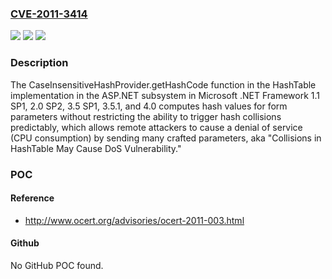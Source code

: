 ### [CVE-2011-3414](https://cve.mitre.org/cgi-bin/cvename.cgi?name=CVE-2011-3414)
![](https://img.shields.io/static/v1?label=Product&message=n%2Fa&color=blue)
![](https://img.shields.io/static/v1?label=Version&message=n%2Fa&color=blue)
![](https://img.shields.io/static/v1?label=Vulnerability&message=n%2Fa&color=brighgreen)

### Description

The CaseInsensitiveHashProvider.getHashCode function in the HashTable implementation in the ASP.NET subsystem in Microsoft .NET Framework 1.1 SP1, 2.0 SP2, 3.5 SP1, 3.5.1, and 4.0 computes hash values for form parameters without restricting the ability to trigger hash collisions predictably, which allows remote attackers to cause a denial of service (CPU consumption) by sending many crafted parameters, aka "Collisions in HashTable May Cause DoS Vulnerability."

### POC

#### Reference
- http://www.ocert.org/advisories/ocert-2011-003.html

#### Github
No GitHub POC found.

